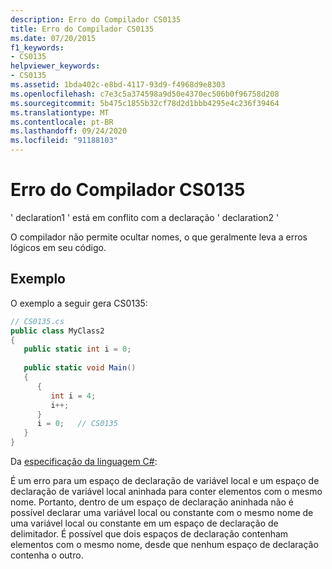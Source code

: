 ```yaml
---
description: Erro do Compilador CS0135
title: Erro do Compilador CS0135
ms.date: 07/20/2015
f1_keywords:
- CS0135
helpviewer_keywords:
- CS0135
ms.assetid: 1bda402c-e8bd-4117-93d9-f4968d9e8303
ms.openlocfilehash: c7e3c5a374598a9d50e4370ec506b0f96758d208
ms.sourcegitcommit: 5b475c1855b32cf78d2d1bbb4295e4c236f39464
ms.translationtype: MT
ms.contentlocale: pt-BR
ms.lasthandoff: 09/24/2020
ms.locfileid: "91188103"
---
```

# <a name="compiler-error-cs0135"></a>Erro do Compilador CS0135

' declaration1 ' está em conflito com a declaração ' declaration2 '  
  
 O compilador não permite ocultar nomes, o que geralmente leva a erros lógicos em seu código.  
  
## <a name="example"></a>Exemplo  

 O exemplo a seguir gera CS0135:  
  
```csharp
// CS0135.cs  
public class MyClass2  
{  
   public static int i = 0;  
  
   public static void Main()  
   {  
      {  
         int i = 4;  
         i++;  
      }  
      i = 0;   // CS0135  
   }  
}  
```  
  
Da [especificação da linguagem C#](~/_csharplang/spec/basic-concepts.md#declarations):  
  
É um erro para um espaço de declaração de variável local e um espaço de declaração de variável local aninhada para conter elementos com o mesmo nome. Portanto, dentro de um espaço de declaração aninhada não é possível declarar uma variável local ou constante com o mesmo nome de uma variável local ou constante em um espaço de declaração de delimitador. É possível que dois espaços de declaração contenham elementos com o mesmo nome, desde que nenhum espaço de declaração contenha o outro.

